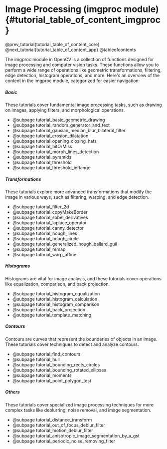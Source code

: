 Image Processing (imgproc module) {#tutorial_table_of_content_imgproc}
=================================

@prev_tutorial{tutorial_table_of_content_core}
@next_tutorial{tutorial_table_of_content_app}
@tableofcontents

The imgproc module in OpenCV is a collection of functions designed for image processing and computer vision tasks.
These functions allow you to perform a wide range of operations like geometric transformations, filtering, edge detection, histogram operations, and more.
Here's an overview of the content in the imgproc module, categorized for easier navigation:

##### Basic
These tutorials cover fundamental image processing tasks, such as drawing on images, applying filters, and morphological operations.

-   @subpage tutorial_basic_geometric_drawing
-   @subpage tutorial_random_generator_and_text
-   @subpage tutorial_gausian_median_blur_bilateral_filter
-   @subpage tutorial_erosion_dilatation
-   @subpage tutorial_opening_closing_hats
-   @subpage tutorial_hitOrMiss
-   @subpage tutorial_morph_lines_detection
-   @subpage tutorial_pyramids
-   @subpage tutorial_threshold
-   @subpage tutorial_threshold_inRange

##### Transformations
These tutorials explore more advanced transformations that modify the image in various ways, such as filtering, warping, and edge detection.

-   @subpage tutorial_filter_2d
-   @subpage tutorial_copyMakeBorder
-   @subpage tutorial_sobel_derivatives
-   @subpage tutorial_laplace_operator
-   @subpage tutorial_canny_detector
-   @subpage tutorial_hough_lines
-   @subpage tutorial_hough_circle
-   @subpage tutorial_generalized_hough_ballard_guil
-   @subpage tutorial_remap
-   @subpage tutorial_warp_affine

##### Histograms
Histograms are vital for image analysis, and these tutorials cover operations like equalization, comparison, and back projection.

-   @subpage tutorial_histogram_equalization
-   @subpage tutorial_histogram_calculation
-   @subpage tutorial_histogram_comparison
-   @subpage tutorial_back_projection
-   @subpage tutorial_template_matching

##### Contours
Contours are curves that represent the boundaries of objects in an image. These tutorials cover techniques to detect and analyze contours.

-   @subpage tutorial_find_contours
-   @subpage tutorial_hull
-   @subpage tutorial_bounding_rects_circles
-   @subpage tutorial_bounding_rotated_ellipses
-   @subpage tutorial_moments
-   @subpage tutorial_point_polygon_test

##### Others
These tutorials cover specialized image processing techniques for more complex tasks like deblurring, noise removal, and image segmentation.

-   @subpage tutorial_distance_transform
-   @subpage tutorial_out_of_focus_deblur_filter
-   @subpage tutorial_motion_deblur_filter
-   @subpage tutorial_anisotropic_image_segmentation_by_a_gst
-   @subpage tutorial_periodic_noise_removing_filter
